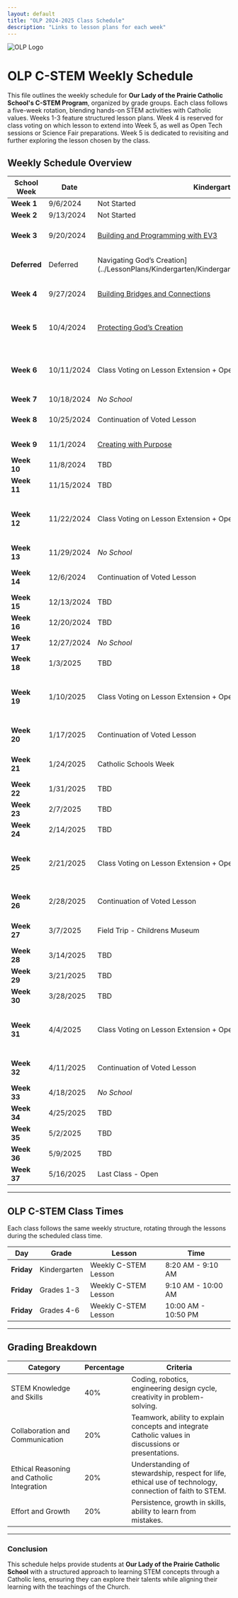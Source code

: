 ```yaml
---
layout: default
title: "OLP 2024-2025 Class Schedule"
description: "Links to lesson plans for each week"
---
```


![OLP Logo](https://school.ourladyoftheprairie.com/wp-content/uploads/2017/07/logo.png)


# OLP C-STEM Weekly Schedule

This file outlines the weekly schedule for **Our Lady of the Prairie Catholic School's C-STEM Program**, organized by grade groups. Each class follows a five-week rotation, blending hands-on STEM activities with Catholic values. Weeks 1-3 feature structured lesson plans. Week 4 is reserved for class voting on which lesson to extend into Week 5, as well as Open Tech sessions or Science Fair preparations. Week 5 is dedicated to revisiting and further exploring the lesson chosen by the class.


## Weekly Schedule Overview

| **School Week** | **Date** | **Kindergarten**| **Grades 1-3**| **Grades 4-6**|
|-----------------|--------------|--------------------------------------------------------------------------------------------------------------------------------------|---------------------------------------------------------------------------------------------------------------------------------------------|----------------------------------------------------------------------------------------------------------------------------------------------------------|
| **Week 1**| 9/6/2024 | Not Started| Not Started | Not Started |
| **Week 2**| 9/13/2024| Not Started| Not Started | Not Started |
| **Week 3**| 9/20/2024| [Building and Programming with EV3](../LessonPlans/Kindergarten/Kindergarten_Building_and_Programming_with_EV3)| [Building and Programming with EV3](../LessonPlans/Grades1-3/Grades1-3_Building_and_Programming_with_EV3)| [Building and Programming with EV3](../LessonPlans/Grades4-6/Grades4-6_Building_and_Programming_with_EV3)|
| **Deferred**| Deferred| Navigating God’s Creation](../LessonPlans/Kindergarten/Kindergarten_Navigating_Gods_Creation)| [Navigating God’s Creation](../LessonPlans/Grades1-3/Grades1-3_Navigating_Gods_Creation)| [Navigating God’s Creation ](../LessonPlans/Grades4-6/Grades4-6_Navigating_Gods_Creation)|
| **Week 4**| 9/27/2024| [Building Bridges and Connections](../LessonPlans/Kindergarten/Kindergarten_Building_Bridges_and_Connections) | [Building Bridges Like Engineers](../LessonPlans/Grades1-3/Grades1-3_Building_Bridges_Like_Engineers)| [Engineering Bridges for Communities](../LessonPlans/Grades4-6/Grades4-6_Engineering_Bridges_for_Communities)|
| **Week 5**| 10/4/2024| [Protecting God’s Creation](../LessonPlans/Kindergarten/Kindergarten_Protecting_Gods_Creation)| [Caring for Creation with Technology](../LessonPlans/Grades1-3/Grades1-3_Caring_for_Creation_with_Technology) | [Protecting God’s Creation with Engineering](../LessonPlans/Grades4-6/Grades4-6_Protecting_Gods_Creation) |
| **Week 6**| 10/11/2024 | Class Voting on Lesson Extension + Open Tech Time | Class Voting on Lesson Extension + Open Tech Time| [**Science Fair Project Work** ](../Resources/Big_Bang_Catholic_STEM_Fair) |
| **Week 7**| 10/18/2024 | *No School*| *No School* | *No School* |
| **Week 8**| 10/25/2024 | Continuation of Voted Lesson| Continuation of Voted Lesson | Continuation of Voted Lesson|
| **Week 9**| 11/1/2024| [Creating with Purpose](../LessonPlans/Kindergarten/Kindergarten_Creating_with_Purpose)| [Creating with Purpose](../LessonPlans/Grades1-3/Grades1-3_Creating_with_Purpose) | [Innovating for Good](../LessonPlans/Grades4-6/Grades4-6_Innovating_for_Good) |
| **Week 10** | 11/8/2024| TBD| TBD | TBD |
| **Week 11** | 11/15/2024 | TBD| TBD| TBD |
| **Week 12** | 11/22/2024 | Class Voting on Lesson Extension + Open Tech Time | Class Voting on Lesson Extension + Open Tech Time| [**Science Fair Project Work** ](../Resources/Big_Bang_Catholic_STEM_Fair) |
| **Week 13** | 11/29/2024 | *No School*| *No School* | *No School* |
| **Week 14** | 12/6/2024| Continuation of Voted Lesson| Continuation of Voted Lesson | Continuation of Voted Lesson|
| **Week 15** | 12/13/2024 | TBD| TBD | TBD |
| **Week 16** | 12/20/2024 | TBD| TBD | TBD |
| **Week 17** | 12/27/2024 | *No School*| *No School* | *No School* |
| **Week 18** | 1/3/2025 | TBD| TBD | TBD |
| **Week 19** | 1/10/2025| Class Voting on Lesson Extension + Open Tech Time | Class Voting on Lesson Extension + Open Tech Time| [**Science Fair Project Work** ](../Resources/Big_Bang_Catholic_STEM_Fair) |
| **Week 20** | 1/17/2025| Continuation of Voted Lesson| Continuation of Voted Lesson | Continuation of Voted Lesson|
| **Week 21** | 1/24/2025| Catholic Schools Week| Catholic Schools Week | Catholic Schools Week|
| **Week 22** | 1/31/2025| TBD| TBD | TBD |
| **Week 23** | 2/7/2025 | TBD| TBD | TBD |
| **Week 24** | 2/14/2025| TBD| TBD | TBD |
| **Week 25** | 2/21/2025| Class Voting on Lesson Extension + Open Tech Time | Class Voting on Lesson Extension + Open Tech Time| [**Science Fair Project Work** ](../Resources/Big_Bang_Catholic_STEM_Fair) |
| **Week 26** | 2/28/2025| Continuation of Voted Lesson| Continuation of Voted Lesson | Continuation of Voted Lesson|
| **Week 27** | 3/7/2025 | Field Trip - Childrens Museum| Field Trip - MN Science Museum | Field Trip - MN Science Museum |
| **Week 28** | 3/14/2025| TBD| TBD | TBD |
| **Week 29** | 3/21/2025| TBD| TBD | TBD |
| **Week 30** | 3/28/2025| TBD| TBD | TBD |
| **Week 31** | 4/4/2025 | Class Voting on Lesson Extension + Open Tech Time | Class Voting on Lesson Extension + Open Tech Time|[**Science Fair Project Work** ](../Resources/Big_Bang_Catholic_STEM_Fair) |
| **Week 32** | 4/11/2025| Continuation of Voted Lesson| Continuation of Voted Lesson |[**Science Fair Project Work** ](../Resources/Big_Bang_Catholic_STEM_Fair)|
| **Week 33** | 4/18/2025| *No School*| *No School* | *No School* |
| **Week 34** | 4/25/2025| TBD| TBD | TBD |
| **Week 35** | 5/2/2025 | TBD| TBD | TBD |
| **Week 36** | 5/9/2025 | TBD| TBD | TBD |
| **Week 37** | 5/16/2025| Last Class - Open| Last Class - Open| Last Class - Open|

---

## OLP C-STEM Class Times

Each class follows the same weekly structure, rotating through the lessons during the scheduled class time. 

| **Day** | **Grade** | **Lesson**| **Time**|
|---------------|---------------|-------------------------------------------|---------------|
| **Friday**| Kindergarten| Weekly C-STEM Lesson| 8:20 AM - 9:10 AM |
| **Friday** | Grades 1-3| Weekly C-STEM Lesson| 9:10 AM - 10:00 AM |
| **Friday** | Grades 4-6 | Weekly C-STEM Lesson| 10:00 AM - 10:50 PM |

---

## Grading Breakdown

| **Category**                       | **Percentage** | **Criteria**                                                                                       |
|------------------------------------|----------------|----------------------------------------------------------------------------------------------------|
| STEM Knowledge and Skills           | 40%            | Coding, robotics, engineering design cycle, creativity in problem-solving.                          |
| Collaboration and Communication     | 20%            | Teamwork, ability to explain concepts and integrate Catholic values in discussions or presentations. |
| Ethical Reasoning and Catholic Integration | 20%     | Understanding of stewardship, respect for life, ethical use of technology, connection of faith to STEM. |
| Effort and Growth                   | 20%            | Persistence, growth in skills, ability to learn from mistakes.                                      |

---

### Conclusion

This schedule helps provide students at **Our Lady of the Prairie Catholic School** with a structured approach to learning STEM concepts through a Catholic lens, ensuring they can explore their talents while aligning their learning with the teachings of the Church.
